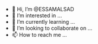 - 👋 Hi, I’m @ESSAMALSAD
- 👀 I’m interested in ...
- 🌱 I’m currently learning ...
- 💞️ I’m looking to collaborate on ...
- 📫 How to reach me ...

<!---
ESSAMALSAD/ESSAMALSAD is a ✨ special ✨ repository because its `README.md` (this file) appears on your GitHub profile.
You can click the Preview link to take a look at your changes.
--->
